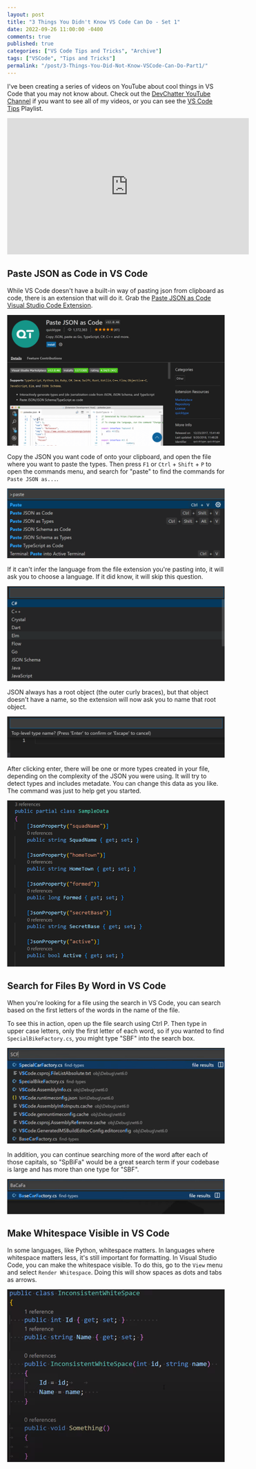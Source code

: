 ```yaml
---
layout: post
title: "3 Things You Didn't Know VS Code Can Do - Set 1"
date: 2022-09-26 11:00:00 -0400
comments: true
published: true
categories: ["VS Code Tips and Tricks", "Archive"]
tags: ["VSCode", "Tips and Tricks"]
permalink: "/post/3-Things-You-Did-Not-Know-VSCode-Can-Do-Part1/"
---
```


I've been creating a series of videos on YouTube about cool things in VS Code that you may not know about. Check out the [DevChatter YouTube Channel](https://www.youtube.com/c/devchatter) if you want to see all of my videos, or you can see the [VS Code Tips](https://youtube.com/playlist?list=PLfRLz7YT8uz36VdgSMATJj2chNtbixokI) Playlist.

<div class="video-container">
    <iframe width="560" height="315" src="https://www.youtube.com/embed/dwBgIxgXlFU" title="YouTube video player" frameborder="0" allow="accelerometer; autoplay; clipboard-write; encrypted-media; gyroscope; picture-in-picture" allowfullscreen></iframe>
</div>

## Paste JSON as Code in VS Code

While VS Code doesn't have a built-in way of pasting json from clipboard as code, there is an extension that will do it. Grab the [Paste JSON as Code Visual Studio Code Extension](https://marketplace.visualstudio.com/items?itemName=quicktype.quicktype).

![Paste JSON as Code in VS Code Extension](/images/files/2022-posts/VSCodeTips/PasteJsonExtension.png)

Copy the JSON you want code of onto your clipboard, and open the file where you want to paste the types. Then press `F1` or `Ctrl` + `Shift` + `P` to open the commands menu, and search for "paste" to find the commands for `Paste JSON as...`.

![Commands Menu Showing Paste JSON as Results](/images/files/2022-posts/VSCodeTips/VSCodePaseCommand.png)

If it can't infer the language from the file extension you're pasting into, it will ask you to choose a language. If it did know, it will skip this question.

![Selection View for Languages in Paste JSON as Code](/images/files/2022-posts/VSCodeTips/PasteJsonLanguageSelection.png)

JSON always has a root object (the outer curly braces), but that object doesn't have a name, so the extension will now ask you to name that root object.

![Top-Level Type Naming In Paste JSON as Code](/images/files/2022-posts/VSCodeTips/TopLevelTypeNameSelection.png)

After clicking enter, there will be one or more types created in your file, depending on the complexity of the JSON you were using. It will try to detect types and includes metadate. You can change this data as you like. The command was just to help get you started.

![Sample JSON Code Created by Paste JSON as Code](/images/files/2022-posts/VSCodeTips/SampleJsonCode.png)

## Search for Files By Word in VS Code

When you're looking for a file using the search in VS Code, you can search based on the first letters of the words in the name of the file.

To see this in action, open up the file search using Ctrl P. Then type in upper case letters, only the first letter of each word, so if you wanted to find `SpecialBikeFactory.cs`, you might type "SBF" into the search box.

![File Search Results in VS Code with First Word Letters Only](/images/files/2022-posts/VSCodeTips/SCF-SearchResult.png)

In addition, you can continue searching more of the word after each of those capitals, so "SpBiFa" would be a great search term if your codebase is large and has more than one type for "SBF".

![File Search Results in VS Code with Starting Word Letters](/images/files/2022-posts/VSCodeTips/BaCaFa-SearchResult.png)

## Make Whitespace Visible in VS Code

In some languages, like Python, whitespace matters. In languages where whitespace matters less, it's still important for formatting. In Visual Studio Code, you can make the whitespace visible. To do this, go to the `View` menu and select `Render Whitespace`. Doing this will show spaces as dots and tabs as arrows.

![Visible Whitespace in Visual Studio Code](/images/files/2022-posts/VSCodeTips/RenderedWhitespace.png)
